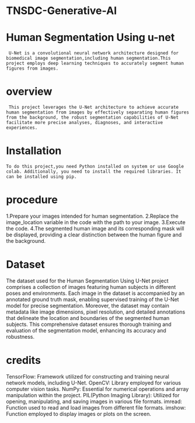 # TNSDC-Generative-AI
# Human Segmentation Using u-net
     U-Net is a convolutional neural network architecture designed for biomedical image segmentation,including human segmentation.This project employs deep learning techniques to accurately segment human figures from images.
# overview
     This project leverages the U-Net architecture to achieve accurate human segmentation from images by effectively separating human figures from the background, the robust segmentation capabilities of U-Net facilitate more precise analyses, diagnoses, and interactive experiences.
# Installation
    To do this project,you need Python installed on system or use Google colab. Additionally, you need to install the required libraries. It can be installed using pip.
# procedure
  1.Prepare your images intended for human segmentation.
  2.Replace the image_location variable in the code with the path to your image.
  3.Execute the code.
  4.The segmented human image and its corresponding mask will be displayed, providing a clear distinction between the human figure and the background.
# Dataset
   The dataset used for the Human Segmentation Using U-Net project comprises a collection of images featuring human subjects in different poses and environments. Each image in the dataset is accompanied by an annotated ground truth mask, enabling supervised training of the U-Net model for precise segmentation. Moreover, the dataset may contain metadata like image dimensions, pixel resolution, and detailed annotations that delineate the location and boundaries of the segmented human subjects. This comprehensive dataset ensures thorough training and evaluation of the segmentation model, enhancing its accuracy and robustness.
# credits
  TensorFlow: Framework utilized for constructing and training neural network models, including U-Net.
  OpenCV: Library employed for various computer vision tasks.
  NumPy: Essential for numerical operations and array manipulation within the project.
  PIL(Python Imaging Library): Utilized for opening, manipulating, and saving images in various file formats.
  imread: Function used to read and load images from different file formats.
  imshow: Function employed to display images or plots on the screen.
